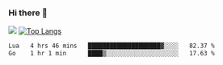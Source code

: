 ### Hi there 👋

![](https://github-readme-stats.vercel.app/api?username=JirafaYe&theme=buefy) 
[![Top Langs](https://github-readme-stats.vercel.app/api/top-langs/?username=JirafaYe&layout=compact)](https://github.com/JirafaYe/github-readme-stats)

<!--START_SECTION:waka-->

```txt
Lua   4 hrs 46 mins   ████████████████████▓░░░░   82.37 %
Go    1 hr 1 min      ████▒░░░░░░░░░░░░░░░░░░░░   17.63 %
```

<!--END_SECTION:waka-->

<!--
**JirafaYe/JirafaYe** is a ✨ _special_ ✨ repository because its `README.md` (this file) appears on your GitHub profile.

Here are some ideas to get you started:

- 🔭 I’m currently working on ...
- 🌱 I’m currently learning ...
- 👯 I’m looking to collaborate on ...
- 🤔 I’m looking for help with ...
- 💬 Ask me about ...
- 📫 How to reach me: ...
- 😄 Pronouns: ...
- ⚡ Fun fact: ...
-->
